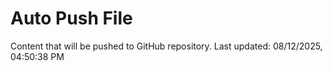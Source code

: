 # Auto Push File

Content that will be pushed to GitHub repository.
Last updated: 08/12/2025, 04:50:38 PM